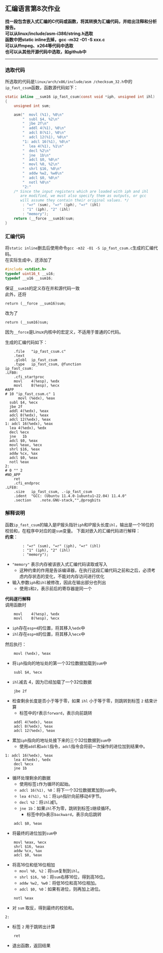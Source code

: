 ## 汇编语言第8次作业
**找一段包含嵌入式汇编的C代码或函数，将其转换为汇编代码，并给出注释和分析报告。**  
**可以从linux/include/asm-i386/string.h选取**  
**函数中把static inline去掉，gcc -m32 -O1 -S xxx.c**  
**可以从ffmpeg、x264等代码中选取**  
**也可以从其他开源代码中选取，如github中** 
***
### 选取代码
所选取的代码是`linux/arch/x86/include/asm
/checksum_32.h`中的`ip_fast_csum`函数，函数源代码如下：
```c
static inline __sum16 ip_fast_csum(const void *iph, unsigned int ihl)
{
	unsigned int sum;

	asm("  movl (%1), %0\n"
	    "  subl $4, %2\n"
	    "  jbe 2f\n"
	    "  addl 4(%1), %0\n"
	    "  adcl 8(%1), %0\n"
	    "  adcl 12(%1), %0\n"
	    "1: adcl 16(%1), %0\n"
	    "  lea 4(%1), %1\n"
	    "  decl %2\n"
	    "  jne	1b\n"
	    "  adcl $0, %0\n"
	    "  movl %0, %2\n"
	    "  shrl $16, %0\n"
	    "  addw %w2, %w0\n"
	    "  adcl $0, %0\n"
	    "  notl %0\n"
	    "2:"
	/* Since the input registers which are loaded with iph and ihl
	   are modified, we must also specify them as outputs, or gcc
	   will assume they contain their original values. */
	    : "=r" (sum), "=r" (iph), "=r" (ihl)
	    : "1" (iph), "2" (ihl)
	    : "memory");
	return (__force __sum16)sum;
}
```

### 汇编代码
将`static inline`删去后使用命令`gcc -m32 -O1 -S ip_fast_csum.c`生成的汇编代码。  
在实际生成中，还添加了
```c
#include <stdint.h>
typedef uint16_t __u16;
typedef __u16 __sum16;
```
保证`__sum16`的定义存在并和源代码一致  
此外，还将
```
return (__force __sum16)sum;
```
改为了
```
return (__sum16)sum;
```
因为`__force`是Linux内核中的宏定义，不适用于普通的C代码。

生成的汇编代码如下：
```x86asm
	.file	"ip_fast_csum.c"
	.text
	.globl	ip_fast_csum
	.type	ip_fast_csum, @function
ip_fast_csum:
.LFB0:
	.cfi_startproc
	movl	4(%esp), %edx
	movl	8(%esp), %ecx
#APP
# 10 "ip_fast_csum.c" 1
	  movl (%edx), %eax
  subl $4, %ecx
  jbe 2f
  addl 4(%edx), %eax
  adcl 8(%edx), %eax
  adcl 12(%edx), %eax
1: adcl 16(%edx), %eax
  lea 4(%edx), %edx
  decl %ecx
  jne	1b
  adcl $0, %eax
  movl %eax, %ecx
  shrl $16, %eax
  addw %cx, %ax
  adcl $0, %eax
  notl %eax
2:
# 0 "" 2
#NO_APP
	ret
	.cfi_endproc
.LFE0:
	.size	ip_fast_csum, .-ip_fast_csum
	.ident	"GCC: (Ubuntu 11.4.0-1ubuntu1~22.04) 11.4.0"
	.section	.note.GNU-stack,"",@progbits
```

### 解释说明
函数`ip_fast_csum`的输入是IP报头指针`iph`和IP报头长度`ihl`，输出是一个16位的校验和，在程序中对应的是`sum`变量。 
下面对嵌入的汇编代码进行解释：  
**约束**：
```x86asm
	    : "=r" (sum), "=r" (iph), "=r" (ihl)
	    : "1" (iph), "2" (ihl)
	    : "memory");
```
* `"memory"` 表示内存被该嵌入式汇编代码读取或写入
  * 这种约束的作用是告诉编译器，在执行这段汇编代码之前和之后，必须考虑内存状态的变化，不能对内存访问进行优化
* 输入参数`iph`和`ihl`被修改，因此在输出部分也列出
  * 使用`1`和`2`，表示前后的寄存器是同一个

**代码逐行解释**  
调用函数时
```x86asm
    movl	4(%esp), %edx
    movl	8(%esp), %ecx
```
* `iph`存在`esp+4`的位置，将其移入`%edx`中
* `ihl`存在`esp+8`的位置，将其移入`%ecx`中

然后执行：

```x86asm
    movl (%edx), %eax
```
* 将`iph`指向的地址处的第一个32位数据加载到`sum`中

```x86asm
    subl $4, %ecx
```
* `ihl`减去 4，因为已经加载了一个32位数据

```x86asm
    jbe 2f
```
* 检查剩余长度是否小于等于零，如果 `ihl` 小于等于零，则跳转到标签 `2` 结束计算
  * 标签中的`f`表示`forward`，表示向前跳转
```x86asm
    addl 4(%edx), %eax
    adcl 8(%edx), %eax
    adcl 12(%edx), %eax
```

* 累加`iph`指向的地址处接下来的三个32位数据到`sum`中
  * 使用`addl`和`adcl`指令，`adcl`指令会将前一次操作的进位加到结果中。

```x86asm
1: adcl 16(%edx), %eax
    lea 4(%edx), %edx
    decl %ecx
    jne	1b
```
* 循环处理剩余的数据
  * 使用标签`1`作为循环的起始。
  * `adcl 16(%1), %0`：将下一个32位数据累加到`sum`中。
  * `lea 4(%1), %1`：将`iph`指针向前移动4字节。
  * `decl %2`：将`ihl`减1。
  * `jne 1b`：如果`ihl`不为零，跳转到标签`1`继续循环。
    * 标签中的`b`表示`backward`，表示向后跳转

```x86asm
    adcl $0, %eax
```
* 将最终的进位加到`sum`中
```x86asm
    movl %eax, %ecx
    shrl $16, %eax
    addw %cx, %ax
    adcl $0, %eax
```
* 将高16位和低16位相加
  * `movl %0, %2`：将`sum`复制到`ihl`。
  * `shrl $16, %0`：将`sum`右移16位，得到高16位。
  * `addw %w2, %w0`：将低16位和高16位相加。
  * `adcl $0, %0`：如果有进位，则再加上进位。
```x86asm
    notl %eax
```
* 对 `sum` 取反，得到最终的校验和。
```x86asm
2:
```
* 标签 `2` 用于跳转出计算

```x86asm
	ret
```
* 退出函数，返回结果

